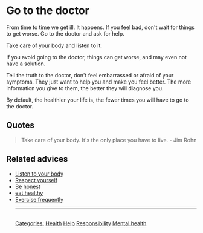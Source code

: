 # Go to the doctor

From time to time we get ill. It happens. If you feel bad, don't wait for things to get worse. Go to the doctor and ask for help.

Take care of your body and listen to it.

If you avoid going to the doctor, things can get worse, and may even not have a solution.

Tell the truth to the doctor, don't feel embarrassed or afraid of your symptoms. They just want to help you and make you feel better. The more information you give to them, the better they will diagnose you.

By default, the healthier your life is, the fewer times you will have to go to the doctor.

## Quotes

> Take care of your body. It's the only place you have to live. - Jim Rohn

## Related advices

- [Listen to your body](../Listen%20to%20your%20body/index.md)
- [Respect yourself](../Respect%20yourself/index.md)
- [Be honest](../Be%20honest/index.md)
- [eat healthy](../Eat%20healthy/index.md)
- [Exercise frequently](../Exercise%20frequently/index.md)<hr/><br/>[Categories:](../Categories/index.md) [Health](../Categories/Health.md) [Help](../Categories/Help.md) [Responsibility](../Categories/Responsibility.md) [Mental health](../Categories/Mental%20health.md)